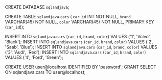 CREATE DATABASE `sqlandjava`;

CREATE TABLE `sqlandjava`.`cars` (
  `car_id` INT NOT NULL,
  `brand` VARCHAR(45) NOT NULL,
  `color` VARCHAR(45) NOT NULL,
   PRIMARY KEY (`car_id`));

INSERT INTO `sqlandjava`.`cars` (`car_id`, `brand`, `color`) VALUES ('1', 'Volvo', 'Black');
INSERT INTO `sqlandjava`.`cars` (`car_id`, `brand`, `color`) VALUES ('2', 'Saab', 'Blue');
INSERT INTO `sqlandjava`.`cars` (`car_id`, `brand`, `color`) VALUES ('3', 'Audi', 'Red');
INSERT INTO `sqlandjava`.`cars` (`car_id`, `brand`, `color`) VALUES ('4', 'Ford', 'Green');

CREATE USER user@localhost IDENTIFIED BY 'password';
GRANT SELECT ON sqlandjava.cars TO user@localhost;
